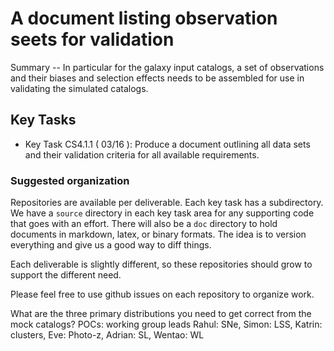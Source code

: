#  A document listing observation seets for validation

Summary -- In particular for the galaxy input catalogs, a set of observations and their biases and selection
effects needs to be assembled for use in validating the simulated catalogs.

## Key Tasks
* Key Task CS4.1.1 ( 03/16 ): Produce a document outlining all data sets and their validation criteria for all
available requirements.

### Suggested organization
Repositories are available per deliverable.  Each key task has a subdirectory.
We have a `source` directory in each key task area for any supporting
code that goes with an effort.  There will also be a `doc` directory to hold documents in markdown,
latex, or binary formats.  The idea is to version everything and give us a good way to diff things.

Each deliverable is slightly different, so these repositories should grow to support the different need.

Please feel free to use github issues on each repository to organize work.

What are the three primary distributions you need to get correct from the mock catalogs?
POCs: working group leads
Rahul: SNe, Simon: LSS, Katrin: clusters, Eve: Photo-z, Adrian: SL, Wentao: WL  
